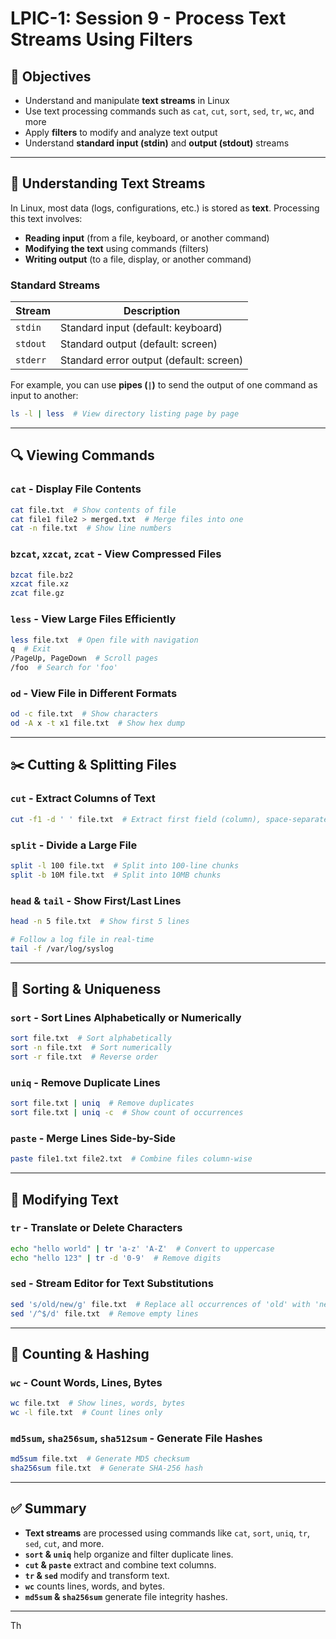 # LPIC-1: Session 9 - Process Text Streams Using Filters

## 📌 Objectives
- Understand and manipulate **text streams** in Linux
- Use text processing commands such as `cat`, `cut`, `sort`, `sed`, `tr`, `wc`, and more
- Apply **filters** to modify and analyze text output
- Understand **standard input (stdin)** and **output (stdout)** streams

---

## 📂 Understanding Text Streams
In Linux, most data (logs, configurations, etc.) is stored as **text**. Processing this text involves:
- **Reading input** (from a file, keyboard, or another command)
- **Modifying the text** using commands (filters)
- **Writing output** (to a file, display, or another command)

### **Standard Streams**
| Stream | Description |
|--------|-------------|
| `stdin`  | Standard input (default: keyboard) |
| `stdout` | Standard output (default: screen) |
| `stderr` | Standard error output (default: screen) |

For example, you can use **pipes (`|`)** to send the output of one command as input to another:
```bash
ls -l | less  # View directory listing page by page
```

---

## 🔍 Viewing Commands
### **`cat` - Display File Contents**
```bash
cat file.txt  # Show contents of file
cat file1 file2 > merged.txt  # Merge files into one
cat -n file.txt  # Show line numbers
```

### **`bzcat`, `xzcat`, `zcat` - View Compressed Files**
```bash
bzcat file.bz2
xzcat file.xz
zcat file.gz
```

### **`less` - View Large Files Efficiently**
```bash
less file.txt  # Open file with navigation
q  # Exit
/PageUp, PageDown  # Scroll pages
/foo  # Search for 'foo'
```

### **`od` - View File in Different Formats**
```bash
od -c file.txt  # Show characters
od -A x -t x1 file.txt  # Show hex dump
```

---

## ✂️ Cutting & Splitting Files
### **`cut` - Extract Columns of Text**
```bash
cut -f1 -d ' ' file.txt  # Extract first field (column), space-separated
```

### **`split` - Divide a Large File**
```bash
split -l 100 file.txt  # Split into 100-line chunks
split -b 10M file.txt  # Split into 10MB chunks
```

### **`head` & `tail` - Show First/Last Lines**
```bash
head -n 5 file.txt  # Show first 5 lines

# Follow a log file in real-time
tail -f /var/log/syslog
```

---

## 🔄 Sorting & Uniqueness
### **`sort` - Sort Lines Alphabetically or Numerically**
```bash
sort file.txt  # Sort alphabetically
sort -n file.txt  # Sort numerically
sort -r file.txt  # Reverse order
```

### **`uniq` - Remove Duplicate Lines**
```bash
sort file.txt | uniq  # Remove duplicates
sort file.txt | uniq -c  # Show count of occurrences
```

### **`paste` - Merge Lines Side-by-Side**
```bash
paste file1.txt file2.txt  # Combine files column-wise
```

---

## 🔄 Modifying Text
### **`tr` - Translate or Delete Characters**
```bash
echo "hello world" | tr 'a-z' 'A-Z'  # Convert to uppercase
echo "hello 123" | tr -d '0-9'  # Remove digits
```

### **`sed` - Stream Editor for Text Substitutions**
```bash
sed 's/old/new/g' file.txt  # Replace all occurrences of 'old' with 'new'
sed '/^$/d' file.txt  # Remove empty lines
```

---

## 🔢 Counting & Hashing
### **`wc` - Count Words, Lines, Bytes**
```bash
wc file.txt  # Show lines, words, bytes
wc -l file.txt  # Count lines only
```

### **`md5sum`, `sha256sum`, `sha512sum` - Generate File Hashes**
```bash
md5sum file.txt  # Generate MD5 checksum
sha256sum file.txt  # Generate SHA-256 hash
```

---

## ✅ Summary
- **Text streams** are processed using commands like `cat`, `sort`, `uniq`, `tr`, `sed`, `cut`, and more.
- **`sort` & `uniq`** help organize and filter duplicate lines.
- **`cut` & `paste`** extract and combine text columns.
- **`tr` & `sed`** modify and transform text.
- **`wc`** counts lines, words, and bytes.
- **`md5sum` & `sha256sum`** generate file integrity hashes.

---

Th
